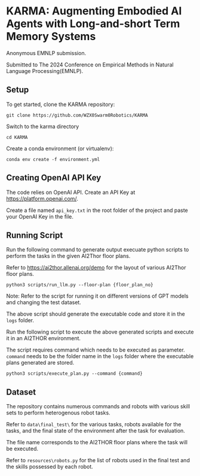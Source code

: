 # **KARMA: Augmenting Embodied AI Agents with Long-and-short Term Memory Systems**

Anonymous EMNLP submission.

Submitted to The 2024 Conference on Empirical Methods in Natural Language Processing(EMNLP).

## Setup

To get started, clone the KARMA repository:
```
git clone https://github.com/WZX0Swarm0Robotics/KARMA
```

Switch to the karma directory
```
cd KARMA
```

Create a conda environment (or virtualenv):
```
conda env create -f environment.yml
```

## Creating OpenAI API Key
The code relies on OpenAI API. Create an API Key at https://platform.openai.com/.

Create a file named ```api_key.txt``` in the root folder of the project and paste your OpenAI Key in the file. 

## Running Script
Run the following command to generate output execuate python scripts to perform the tasks in the given AI2Thor floor plans. 

Refer to https://ai2thor.allenai.org/demo for the layout of various AI2Thor floor plans.
```
python3 scripts/run_llm.py --floor-plan {floor_plan_no}
```
Note: Refer to the script for running it on different versions of GPT models and changing the test dataset. 

The above script should generate the executable code and store it in the ```logs``` folder.


Run the following script to execute the above generated scripts and execute it in an AI2THOR environment. 

The script requires command which needs to be executed as parameter. ```command``` needs to be the folder name in the ```logs``` folder where the executable plans generated are stored. 
```
python3 scripts/execute_plan.py --command {command}
```
## Dataset
The repository contains numerous commands and robots with various skill sets to perform heterogenous robot tasks. 

Refer to ```data\final_test\``` for the various tasks, robots available for the tasks, and the final state of the environment after the task for evaluation. 

The file name corresponds to the AI2THOR floor plans where the task will be executed. 

Refer to ```resources\robots.py``` for the list of robots used in the final test and the skills possessed by each robot. 
